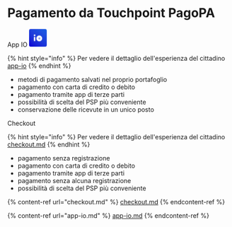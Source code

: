 # Pagamento da Touchpoint PagoPA

App IO <img src="../../.gitbook/assets/image (35).png" alt="" data-size="line">

{% hint style="info" %}
Per vedere il dettaglio dell'esperienza del cittadino [app-io](../../esperienza-per-il-cittadino/app-io/ "mention")
{% endhint %}

* metodi di pagamento salvati nel proprio portafoglio
* pagamento con carta di credito o debito
* pagamento tramite app di terze parti
* possibilità di scelta del PSP più conveniente
* conservazione delle ricevute in un unico posto

Checkout

{% hint style="info" %}
Per vedere il dettaglio dell'esperienza del cittadino [checkout.md](../../esperienza-per-il-cittadino/checkout.md "mention")
{% endhint %}

* pagamento senza registrazione
* pagamento con carta di credito o debito
* pagamento tramite app di terze parti
* pagamento senza alcuna registrazione
* possibilità di scelta del PSP più conveniente

{% content-ref url="checkout.md" %}
[checkout.md](checkout.md)
{% endcontent-ref %}

{% content-ref url="app-io.md" %}
[app-io.md](app-io.md)
{% endcontent-ref %}
